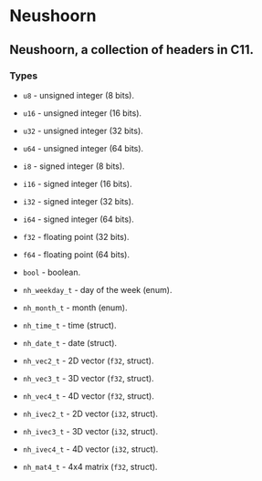 # Neushoorn
## Neushoorn, a collection of headers in C11.
### Types
- `u8` - unsigned integer (8 bits).
- `u16` - unsigned integer (16 bits).
- `u32` - unsigned integer (32 bits).
- `u64` - unsigned integer (64 bits).

- `i8` - signed integer (8 bits).
- `i16` - signed integer (16 bits).
- `i32` - signed integer (32 bits).
- `i64` - signed integer (64 bits).

- `f32` - floating point (32 bits).
- `f64` - floating point (64 bits).

- `bool` - boolean.

- `nh_weekday_t` - day of the week (enum).
- `nh_month_t` - month (enum).

- `nh_time_t` - time (struct).
- `nh_date_t` - date (struct).

- `nh_vec2_t` - 2D vector (`f32`, struct).
- `nh_vec3_t` - 3D vector (`f32`, struct).
- `nh_vec4_t` - 4D vector (`f32`, struct).

- `nh_ivec2_t` - 2D vector (`i32`, struct).
- `nh_ivec3_t` - 3D vector (`i32`, struct).
- `nh_ivec4_t` - 4D vector (`i32`, struct).

- `nh_mat4_t` - 4x4 matrix (`f32`, struct).

